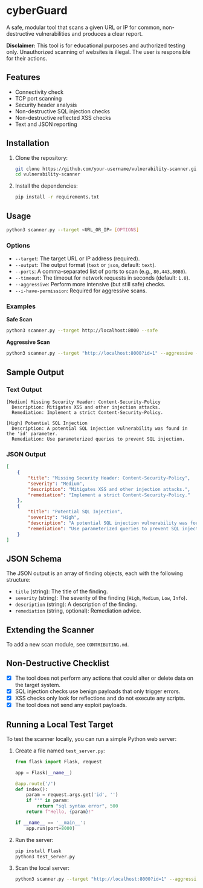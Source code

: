 
# cyberGuard

A safe, modular tool that scans a given URL or IP for common, non-destructive vulnerabilities and produces a clear report.

**Disclaimer:** This tool is for educational purposes and authorized testing only. Unauthorized scanning of websites is illegal. The user is responsible for their actions.

## Features

-   Connectivity check
-   TCP port scanning
-   Security header analysis
-   Non-destructive SQL injection checks
-   Non-destructive reflected XSS checks
-   Text and JSON reporting

## Installation

1.  Clone the repository:

    ```bash
    git clone https://github.com/your-username/vulnerability-scanner.git
    cd vulnerability-scanner
    ```

2.  Install the dependencies:

    ```bash
    pip install -r requirements.txt
    ```

## Usage

```bash
python3 scanner.py --target <URL_OR_IP> [OPTIONS]
```

### Options

-   `--target`: The target URL or IP address (required).
-   `--output`: The output format (`text` or `json`, default: `text`).
-   `--ports`: A comma-separated list of ports to scan (e.g., `80,443,8080`).
-   `--timeout`: The timeout for network requests in seconds (default: `1.0`).
-   `--aggressive`: Perform more intensive (but still safe) checks.
-   `--i-have-permission`: Required for aggressive scans.

### Examples

**Safe Scan**

```bash
python3 scanner.py --target http://localhost:8000 --safe
```

**Aggressive Scan**

```bash
python3 scanner.py --target "http://localhost:8000?id=1" --aggressive --i-have-permission
```

## Sample Output

### Text Output

```
[Medium] Missing Security Header: Content-Security-Policy
  Description: Mitigates XSS and other injection attacks.
  Remediation: Implement a strict Content-Security-Policy.

[High] Potential SQL Injection
  Description: A potential SQL injection vulnerability was found in the 'id' parameter.
  Remediation: Use parameterized queries to prevent SQL injection.
```

### JSON Output

```json
[
    {
        "title": "Missing Security Header: Content-Security-Policy",
        "severity": "Medium",
        "description": "Mitigates XSS and other injection attacks.",
        "remediation": "Implement a strict Content-Security-Policy."
    },
    {
        "title": "Potential SQL Injection",
        "severity": "High",
        "description": "A potential SQL injection vulnerability was found in the 'id' parameter.",
        "remediation": "Use parameterized queries to prevent SQL injection."
    }
]
```

## JSON Schema

The JSON output is an array of finding objects, each with the following structure:

-   `title` (string): The title of the finding.
-   `severity` (string): The severity of the finding (`High`, `Medium`, `Low`, `Info`).
-   `description` (string): A description of the finding.
-   `remediation` (string, optional): Remediation advice.

## Extending the Scanner

To add a new scan module, see `CONTRIBUTING.md`.

## Non-Destructive Checklist

-   [x] The tool does not perform any actions that could alter or delete data on the target system.
-   [x] SQL injection checks use benign payloads that only trigger errors.
-   [x] XSS checks only look for reflections and do not execute any scripts.
-   [x] The tool does not send any exploit payloads.

## Running a Local Test Target

To test the scanner locally, you can run a simple Python web server:

1.  Create a file named `test_server.py`:

    ```python
    from flask import Flask, request

    app = Flask(__name__)

    @app.route('/')
    def index():
        param = request.args.get('id', '')
        if "'" in param:
            return "sql syntax error", 500
        return f"Hello, {param}!"

    if __name__ == '__main__':
        app.run(port=8000)
    ```

2.  Run the server:

    ```bash
    pip install Flask
    python3 test_server.py
    ```

3.  Scan the local server:

    ```bash
    python3 scanner.py --target "http://localhost:8000?id=1" --aggressive --i-have-permission
    ```
